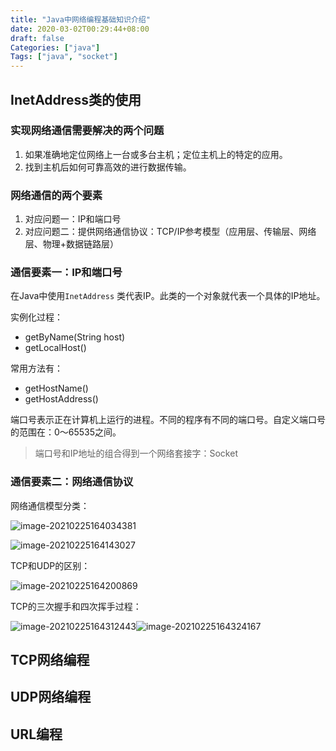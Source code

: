```yaml
---
title: "Java中网络编程基础知识介绍"
date: 2020-03-02T00:29:44+08:00
draft: false
Categories: ["java"]
Tags: ["java", "socket"]
---
```




## InetAddress类的使用

### 实现网络通信需要解决的两个问题

1. 如果准确地定位网络上一台或多台主机；定位主机上的特定的应用。
2. 找到主机后如何可靠高效的进行数据传输。

### 网络通信的两个要素

1. 对应问题一：IP和端口号
2. 对应问题二：提供网络通信协议：TCP/IP参考模型（应用层、传输层、网络层、物理+数据链路层）

### 通信要素一：IP和端口号

在Java中使用`InetAddress`	类代表IP。此类的一个对象就代表一个具体的IP地址。

实例化过程：

- getByName(String host)
- getLocalHost()

常用方法有：

- getHostName()
- getHostAddress()

端口号表示正在计算机上运行的进程。不同的程序有不同的端口号。自定义端口号的范围在：0～65535之间。

> 端口号和IP地址的组合得到一个网络套接字：Socket

### 通信要素二：网络通信协议

网络通信模型分类：

![image-20210225164034381](http://cdn.bearkchan.top/image-20210225164034381.png)

![image-20210225164143027](http://cdn.bearkchan.top/image-20210225164143027.png)



TCP和UDP的区别：

![image-20210225164200869](http://cdn.bearkchan.top/image-20210225164200869.png)



TCP的三次握手和四次挥手过程：

![image-20210225164312443](http://cdn.bearkchan.top/image-20210225164312443.png)![image-20210225164324167](http://cdn.bearkchan.top/image-20210225164324167.png)



## TCP网络编程

## UDP网络编程

## URL编程

